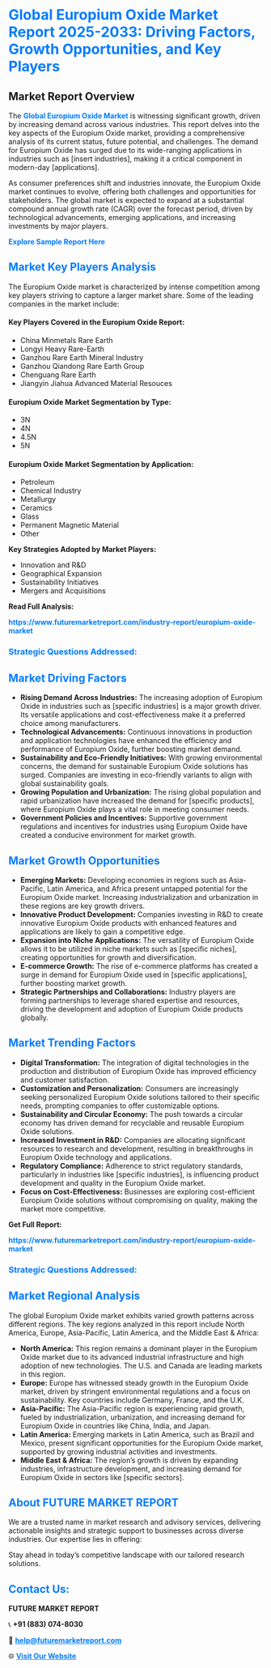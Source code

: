 <h1 style="color: #007BFF;">Global Europium Oxide Market Report 2025-2033: Driving Factors, Growth Opportunities, and Key Players</h1>

<section id="overview">
<h2>Market Report Overview</h2>
<p>The <a href="https://www.futuremarketreport.com/industry-report/europium-oxide-market" style="color: #007BFF; text-decoration: none;"><strong>Global Europium Oxide Market</strong></a> is witnessing significant growth, driven by increasing demand across various industries. This report delves into the key aspects of the Europium Oxide market, providing a comprehensive analysis of its current status, future potential, and challenges. The demand for Europium Oxide has surged due to its wide-ranging applications in industries such as [insert industries], making it a critical component in modern-day [applications].</p>
<p>As consumer preferences shift and industries innovate, the Europium Oxide market continues to evolve, offering both challenges and opportunities for stakeholders. The global market is expected to expand at a substantial compound annual growth rate (CAGR) over the forecast period, driven by technological advancements, emerging applications, and increasing investments by major players.</p>
</section>

<section id="overview">
<p><a href="https://www.futuremarketreport.com/request-sample/reportId=43859" style="color: #007BFF; text-decoration: none;"><strong>Explore Sample Report Here</strong></a></p>
</section>

<section id="key-players">
<h2 style="color: #007BFF;">Market Key Players Analysis</h2>
<p>The Europium Oxide market is characterized by intense competition among key players striving to capture a larger market share. Some of the leading companies in the market include:</p>
<h4>Key Players Covered in the Europium Oxide Report:</h4>
<ul><li>China Minmetals Rare Earth</li><li>Longyi Heavy Rare-Earth</li><li>Ganzhou Rare Earth Mineral Industry</li><li>Ganzhou Qiandong Rare Earth Group</li><li>Chenguang Rare Earth</li><li>Jiangyin Jiahua Advanced Material Resouces</li></ul>
<h4>Europium Oxide Market Segmentation by Type:</h4>
<ul><li>3N</li><li>4N</li><li>4.5N</li><li>5N</li></ul>

<h4>Europium Oxide Market Segmentation by Application:</h4>
<ul><li>Petroleum</li><li>Chemical Industry</li><li>Metallurgy</li><li>Ceramics</li><li>Glass</li><li>Permanent Magnetic Material</li><li>Other</li></ul>
<p><strong>Key Strategies Adopted by Market Players:</strong></p>
<ul>
<li>Innovation and R&D</li>
<li>Geographical Expansion</li>
<li>Sustainability Initiatives</li>
<li>Mergers and Acquisitions</li>
</ul>
</section>

<section>
<p><strong>Read Full Analysis: </strong></p><a href="https://www.futuremarketreport.com/industry-report/europium-oxide-market" style="color: #007BFF; text-decoration: none;"><strong>https://www.futuremarketreport.com/industry-report/europium-oxide-market</strong></a>
<h3 style="color: #007BFF;">Strategic Questions Addressed:</h3>
</section>

<section id="driving-factors">
<h2 style="color: #007BFF;">Market Driving Factors</h2>
<ul>
<li><strong>Rising Demand Across Industries:</strong> The increasing adoption of Europium Oxide in industries such as [specific industries] is a major growth driver. Its versatile applications and cost-effectiveness make it a preferred choice among manufacturers.</li>
<li><strong>Technological Advancements:</strong> Continuous innovations in production and application technologies have enhanced the efficiency and performance of Europium Oxide, further boosting market demand.</li>
<li><strong>Sustainability and Eco-Friendly Initiatives:</strong> With growing environmental concerns, the demand for sustainable Europium Oxide solutions has surged. Companies are investing in eco-friendly variants to align with global sustainability goals.</li>
<li><strong>Growing Population and Urbanization:</strong> The rising global population and rapid urbanization have increased the demand for [specific products], where Europium Oxide plays a vital role in meeting consumer needs.</li>
<li><strong>Government Policies and Incentives:</strong> Supportive government regulations and incentives for industries using Europium Oxide have created a conducive environment for market growth.</li>
</ul>
</section>

<section id="growth-opportunities">
<h2 style="color: #007BFF;">Market Growth Opportunities</h2>
<ul>
<li><strong>Emerging Markets:</strong> Developing economies in regions such as Asia-Pacific, Latin America, and Africa present untapped potential for the Europium Oxide market. Increasing industrialization and urbanization in these regions are key growth drivers.</li>
<li><strong>Innovative Product Development:</strong> Companies investing in R&D to create innovative Europium Oxide products with enhanced features and applications are likely to gain a competitive edge.</li>
<li><strong>Expansion into Niche Applications:</strong> The versatility of Europium Oxide allows it to be utilized in niche markets such as [specific niches], creating opportunities for growth and diversification.</li>
<li><strong>E-commerce Growth:</strong> The rise of e-commerce platforms has created a surge in demand for Europium Oxide used in [specific applications], further boosting market growth.</li>
<li><strong>Strategic Partnerships and Collaborations:</strong> Industry players are forming partnerships to leverage shared expertise and resources, driving the development and adoption of Europium Oxide products globally.</li>
</ul>
</section>

<section id="trending-factors">
<h2 style="color: #007BFF;">Market Trending Factors</h2>
<ul>
<li><strong>Digital Transformation:</strong> The integration of digital technologies in the production and distribution of Europium Oxide has improved efficiency and customer satisfaction.</li>
<li><strong>Customization and Personalization:</strong> Consumers are increasingly seeking personalized Europium Oxide solutions tailored to their specific needs, prompting companies to offer customizable options.</li>
<li><strong>Sustainability and Circular Economy:</strong> The push towards a circular economy has driven demand for recyclable and reusable Europium Oxide solutions.</li>
<li><strong>Increased Investment in R&D:</strong> Companies are allocating significant resources to research and development, resulting in breakthroughs in Europium Oxide technology and applications.</li>
<li><strong>Regulatory Compliance:</strong> Adherence to strict regulatory standards, particularly in industries like [specific industries], is influencing product development and quality in the Europium Oxide market.</li>
<li><strong>Focus on Cost-Effectiveness:</strong> Businesses are exploring cost-efficient Europium Oxide solutions without compromising on quality, making the market more competitive.</li>
</ul>
</section>

<section>
<p><strong>Get Full Report: </strong></p><a href="https://www.futuremarketreport.com/industry-report/europium-oxide-market" style="color: #007BFF; text-decoration: none;"><strong>https://www.futuremarketreport.com/industry-report/europium-oxide-market</strong></a>
<h3 style="color: #007BFF;">Strategic Questions Addressed:</h3>
</section>


<section id="regional-analysis">
<h2 style="color: #007BFF;">Market Regional Analysis</h2>
<p>The global Europium Oxide market exhibits varied growth patterns across different regions. The key regions analyzed in this report include North America, Europe, Asia-Pacific, Latin America, and the Middle East & Africa:</p>
<ul>
<li><strong>North America:</strong> This region remains a dominant player in the Europium Oxide market due to its advanced industrial infrastructure and high adoption of new technologies. The U.S. and Canada are leading markets in this region.</li>
<li><strong>Europe:</strong> Europe has witnessed steady growth in the Europium Oxide market, driven by stringent environmental regulations and a focus on sustainability. Key countries include Germany, France, and the U.K.</li>
<li><strong>Asia-Pacific:</strong> The Asia-Pacific region is experiencing rapid growth, fueled by industrialization, urbanization, and increasing demand for Europium Oxide in countries like China, India, and Japan.</li>
<li><strong>Latin America:</strong> Emerging markets in Latin America, such as Brazil and Mexico, present significant opportunities for the Europium Oxide market, supported by growing industrial activities and investments.</li>
<li><strong>Middle East & Africa:</strong> The region’s growth is driven by expanding industries, infrastructure development, and increasing demand for Europium Oxide in sectors like [specific sectors].</li>
</ul>
</section>

<footer>
<h2 style="color: #007BFF;">About FUTURE MARKET REPORT</h2>
<p>We are a trusted name in market research and advisory services, delivering actionable insights and strategic support to businesses across diverse industries. Our expertise lies in offering:</p>

<p>Stay ahead in today’s competitive landscape with our tailored research solutions.</p>

<h2 style="color: #007BFF;">Contact Us:</h2>
<p><strong>FUTURE MARKET REPORT</strong></p>
<p>📞 <strong>+91 (883) 074-8030</strong></p>
<p>📧 <strong><a href="mailto:help@futuremarketreport.com" style="color: #007BFF;">help@futuremarketreport.com</a></strong></p>
<p>🌐 <strong><a href="https://www.futuremarketreport.com/" style="color: #007BFF;">Visit Our Website</a></strong></p>
</footer>